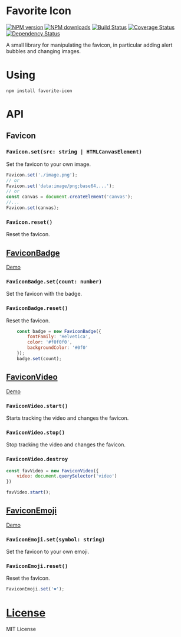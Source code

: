 Favorite Icon
=============

[![NPM version](https://img.shields.io/npm/v/favorite-icon.svg?style=flat)](https://www.npmjs.com/package/favorite-icon)
[![NPM downloads](https://img.shields.io/npm/dm/favorite-icon.svg?style=flat)](https://www.npmjs.com/package/favorite-icon)
[![Build Status](https://img.shields.io/travis/hcodes/favorite-icon.svg?style=flat)](https://travis-ci.org/hcodes/favorite-icon)
[![Coverage Status](https://img.shields.io/coveralls/hcodes/favorite-icon.svg?style=flat)](https://coveralls.io/r/hcodes/favorite-icon)
[![Dependency Status](https://img.shields.io/david/hcodes/favorite-icon.svg?style=flat)](https://david-dm.org/hcodes/favorite-icon)

A small library for manipulating the favicon, in particular adding alert bubbles and changing images.

# Using
`npm install favorite-icon`


# API

## Favicon

### `Favicon.set(src: string | HTMLCanvasElement)`
Set the favicon to your own image.

```js
Favicon.set('./image.png');
// or
Favicon.set('data:image/png;base64,...');
// or
const canvas = document.createElement('canvas');
//...
Favicon.set(canvas);
```

### `Favicon.reset()`
Reset the favicon.

## [FaviconBadge]()

[Demo](./examples/badge.html)

### `FaviconBadge.set(count: number)`
Set the favicon with the badge.

### `FaviconBadge.reset()`
Reset the favicon.

```js
    const badge = new FaviconBadge({
        fontFamily: 'Helvetica',
        color: '#f0f0f0',
        backgroundColor: '#0f0'
    });
    badge.set(count);
```

## [FaviconVideo](./examples/video.html)

[Demo](./examples/video.html)

### `FaviconVideo.start()`
Starts tracking the video and changes the favicon.

### `FaviconVideo.stop()`
Stop tracking the video and changes the favicon.

### `FaviconVideo.destroy`

```js
const favVideo = new FaviconVideo({
    video: document.querySelector('video')
})

favVideo.start();
```

## [FaviconEmoji](./examples/emoji.html)

[Demo](./examples/emoji.html)

### `FaviconEmoji.set(symbol: string)`
Set the favicon to your own emoji.

### `FaviconEmoji.reset()`
Reset the favicon.

```js
FaviconEmoji.set('❤️');
```

# [License](./LICENSE)
MIT License

